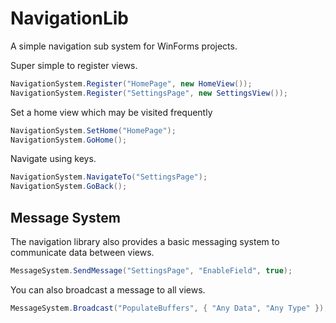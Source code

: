 # NavigationLib
A simple navigation sub system for WinForms projects.

Super simple to register views.

```C#
NavigationSystem.Register("HomePage", new HomeView());
NavigationSystem.Register("SettingsPage", new SettingsView());
```

Set a home view which may be visited frequently
```C#
NavigationSystem.SetHome("HomePage");
NavigationSystem.GoHome();
```

Navigate using keys.
```C#
NavigationSystem.NavigateTo("SettingsPage");
NavigationSystem.GoBack();
```

## Message System
The navigation library also provides a basic messaging system to communicate data between views.

```C#
MessageSystem.SendMessage("SettingsPage", "EnableField", true);
```

You can also broadcast a message to all views.

```C#
MessageSystem.Broadcast("PopulateBuffers", { "Any Data", "Any Type" });
```
